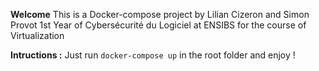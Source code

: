 __Welcome__
This is a Docker-compose project by Lilian Cizeron and Simon Provot
1st Year of Cybersécurité du Logiciel at ENSIBS
for the course of Virtualization

__Intructions :__
Just run `docker-compose up` in the root folder and enjoy !
